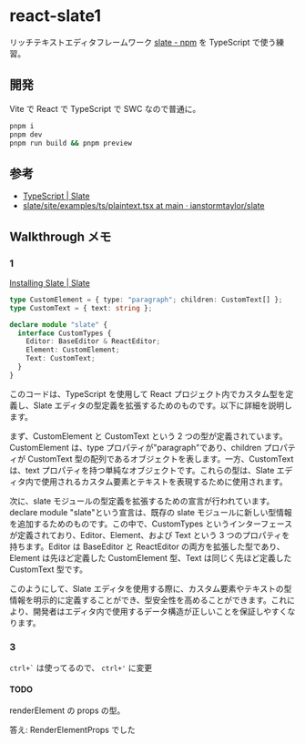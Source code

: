 # react-slate1

リッチテキストエディタフレームワーク
[slate - npm](https://www.npmjs.com/package/slate)
を
TypeScript で使う練習。

## 開発

Vite で React で TypeScript で SWC なので普通に。

```sh
pnpm i
pnpm dev
pnpm run build && pnpm preview
```

## 参考

- [TypeScript | Slate](https://docs.slatejs.org/concepts/12-typescript)
- [slate/site/examples/ts/plaintext.tsx at main · ianstormtaylor/slate](https://github.com/ianstormtaylor/slate/blob/main/site/examples/ts/plaintext.tsx)

## Walkthrough メモ

### 1

[Installing Slate | Slate](https://docs.slatejs.org/walkthroughs/01-installing-slate)

```typescript
type CustomElement = { type: "paragraph"; children: CustomText[] };
type CustomText = { text: string };

declare module "slate" {
  interface CustomTypes {
    Editor: BaseEditor & ReactEditor;
    Element: CustomElement;
    Text: CustomText;
  }
}
```

このコードは、TypeScript を使用して React プロジェクト内でカスタム型を定義し、Slate エディタの型定義を拡張するためのものです。以下に詳細を説明します。

まず、CustomElement と CustomText という 2 つの型が定義されています。CustomElement は、type プロパティが"paragraph"であり、children プロパティが CustomText 型の配列であるオブジェクトを表します。一方、CustomText は、text プロパティを持つ単純なオブジェクトです。これらの型は、Slate エディタ内で使用されるカスタム要素とテキストを表現するために使用されます。

次に、slate モジュールの型定義を拡張するための宣言が行われています。declare module "slate"という宣言は、既存の slate モジュールに新しい型情報を追加するためのものです。この中で、CustomTypes というインターフェースが定義されており、Editor、Element、および Text という 3 つのプロパティを持ちます。Editor は BaseEditor と ReactEditor の両方を拡張した型であり、Element は先ほど定義した CustomElement 型、Text は同じく先ほど定義した CustomText 型です。

このようにして、Slate エディタを使用する際に、カスタム要素やテキストの型情報を明示的に定義することができ、型安全性を高めることができます。これにより、開発者はエディタ内で使用するデータ構造が正しいことを保証しやすくなります。

### 3

<code>ctrl+\`</code> は使ってるので、 `ctrl+'` に変更

#### TODO

renderElement の props の型。

答え: RenderElementProps でした
